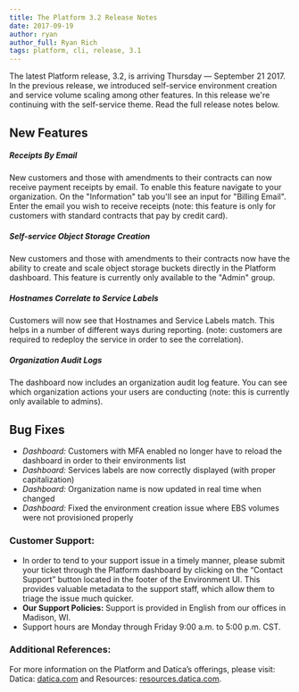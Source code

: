 ```yaml
---
title: The Platform 3.2 Release Notes
date: 2017-09-19
author: ryan
author_full: Ryan Rich
tags: platform, cli, release, 3.1
---
```

The latest Platform release, 3.2, is arriving Thursday — September 21 2017. In the previous release, we introduced self-service environment creation and service volume scaling among other features. In this release we're continuing with the self-service theme. Read the full release notes below.

## New Features
##### Receipts By Email
New customers and those with amendments to their contracts can now receive payment receipts by email. To enable this feature navigate to your organization. On the "Information" tab you'll see an input for "Billing Email". Enter the email you wish to receive receipts (note: this feature is only for customers with standard contracts that pay by credit card).

##### Self-service Object Storage Creation
New customers and those with amendments to their contracts now have the ability to create and scale object storage buckets directly in the Platform dashboard. This feature is currently only available to the "Admin" group.

##### Hostnames Correlate to Service Labels
Customers will now see that Hostnames and Service Labels match. This helps in a number of different ways during reporting. (note: customers are required to redeploy the service in order to see the correlation).

##### Organization Audit Logs
The dashboard now includes an organization audit log feature. You can see which organization actions your users are conducting (note: this is currently only available to admins).

## Bug Fixes
- _Dashboard:_ Customers with MFA enabled no longer have to reload the dashboard in order to their environments list
- _Dashboard:_ Services labels are now correctly displayed (with proper capitalization)
- _Dashboard:_ Organization name is now updated in real time when changed
- _Dashboard:_ Fixed the environment creation issue where EBS volumes were not provisioned properly

### Customer Support:
- In order to tend to your support issue in a timely manner, please submit your ticket through the Platform dashboard by clicking on the “Contact Support” button located in the footer of the Environment UI. This provides valuable metadata to the support staff, which allow them to triage the issue much quicker.
- **Our Support Policies:** Support is provided in English from our offices in Madison, WI.
- Support hours are Monday through Friday 9:00 a.m. to 5:00 p.m. CST.

### Additional References:
For more information on the Platform and Datica’s offerings, please visit: Datica: [datica.com](//datica.com) and Resources: [resources.datica.com](//resources.datica.com).

